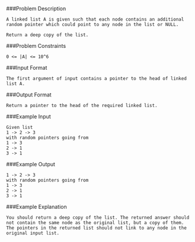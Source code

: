 ###Problem Description
```
A linked list A is given such that each node contains an additional random pointer which could point to any node in the list or NULL.

Return a deep copy of the list.
```


###Problem Constraints
```
0 <= |A| <= 10^6
```



###Input Format
```
The first argument of input contains a pointer to the head of linked list A.
```



###Output Format
```
Return a pointer to the head of the required linked list.
```



###Example Input
```
Given list
1 -> 2 -> 3
with random pointers going from
1 -> 3
2 -> 1
3 -> 1
```


###Example Output
```
1 -> 2 -> 3
with random pointers going from
1 -> 3
2 -> 1
3 -> 1
```


###Example Explanation
```
You should return a deep copy of the list. The returned answer should not contain the same node as the original list, but a copy of them. The pointers in the returned list should not link to any node in the original input list.
```